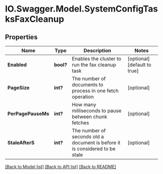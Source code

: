 # IO.Swagger.Model.SystemConfigTasksFaxCleanup
## Properties

Name | Type | Description | Notes
------------ | ------------- | ------------- | -------------
**Enabled** | **bool?** | Enables the cluster to run the fax cleanup task | [optional] [default to true]
**PageSize** | **int?** | The number of documents to process in one fetch operation | [optional] 
**PerPagePauseMs** | **int?** | How many milliseconds to pause between chunk fetches | [optional] 
**StaleAfterS** | **int?** | The number of seconds old a document is before it is considered to be stale | [optional] 

[[Back to Model list]](../README.md#documentation-for-models) [[Back to API list]](../README.md#documentation-for-api-endpoints) [[Back to README]](../README.md)

